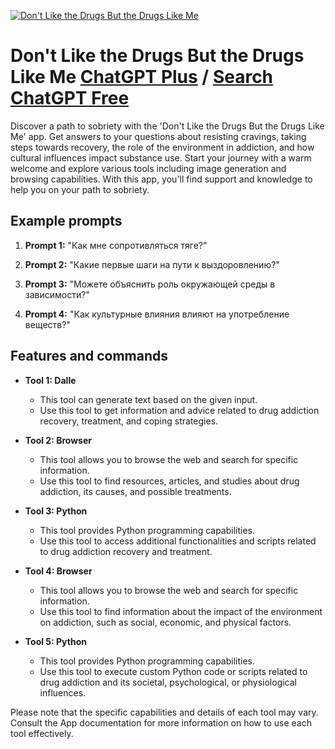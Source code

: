 
[![Don't Like the Drugs But the Drugs Like Me](null)](https://chat.openai.com/g/g-L7FP5gYDy-don-t-like-the-drugs-but-the-drugs-like-me)

# Don't Like the Drugs But the Drugs Like Me [ChatGPT Plus](https://chat.openai.com/g/g-L7FP5gYDy-don-t-like-the-drugs-but-the-drugs-like-me) / [Search ChatGPT Free](https://gptcall.net/index.html#/?search=Don't%20Like%20the%20Drugs%20But%20the%20Drugs%20Like%20Me)

Discover a path to sobriety with the 'Don't Like the Drugs But the Drugs Like Me' app. Get answers to your questions about resisting cravings, taking steps towards recovery, the role of the environment in addiction, and how cultural influences impact substance use. Start your journey with a warm welcome and explore various tools including image generation and browsing capabilities. With this app, you'll find support and knowledge to help you on your path to sobriety.

## Example prompts

1. **Prompt 1:** "Как мне сопротивляться тяге?"

2. **Prompt 2:** "Какие первые шаги на пути к выздоровлению?"

3. **Prompt 3:** "Можете объяснить роль окружающей среды в зависимости?"

4. **Prompt 4:** "Как культурные влияния влияют на употребление веществ?"

## Features and commands

- **Tool 1: Dalle**
  - This tool can generate text based on the given input.
  - Use this tool to get information and advice related to drug addiction recovery, treatment, and coping strategies.

- **Tool 2: Browser**
  - This tool allows you to browse the web and search for specific information.
  - Use this tool to find resources, articles, and studies about drug addiction, its causes, and possible treatments.

- **Tool 3: Python**
  - This tool provides Python programming capabilities.
  - Use this tool to access additional functionalities and scripts related to drug addiction recovery and treatment.

- **Tool 4: Browser**
  - This tool allows you to browse the web and search for specific information.
  - Use this tool to find information about the impact of the environment on addiction, such as social, economic, and physical factors.

- **Tool 5: Python**
  - This tool provides Python programming capabilities.
  - Use this tool to execute custom Python code or scripts related to drug addiction and its societal, psychological, or physiological influences.

Please note that the specific capabilities and details of each tool may vary. Consult the App documentation for more information on how to use each tool effectively.


